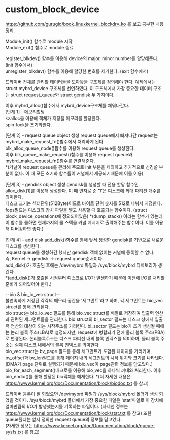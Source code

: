 # custom_block_device

https://github.com/gurugio/book_linuxkernel_blockdrv_ko 를 보고 공부한 내용 정리.

Module_init() 함수로 module 시작                                                                                                      
Module_exit() 함수로 module 종료

register_blkdev() 함수를 이용해 device의 major, minor  number를 할당해준다. (init 함수에서)                                                                 
unregister_blkdev() 함수를 이용해 할당한 번호를 제거한다. (exit 함수에서)

드라이버 전체를 관리할 데이터들을 모아놓을 구조체를 정의해야 한다.
예제에서는 struct mybrd_device 구조체를 선언하였다.
이 구조체에서 가장 중요한 데이터 구조는 struct request_queue와 struct gendisk 두 가지이다.

이후 mybrd_alloc()함수에서 mybrd_device구조체를 채워나간다.                                                                                                                
[단계 1] - 메모리할당                                                                                                                                   
kzalloc을 이용해 객체가 저장될 메모리를 할당한다.                                                                                                                   
spin-lock을 초기화한다.  

[단계 2] - request queue object 생성
request queue에서 빠져나간 request는 mybrd_make_request_fn()함수에서 처리하게 된다.                                                    
blk_alloc_queue_node()함수를 이용해 request queue를 생성한다.                                                                                           
이후 blk_queue_make_request()함수를 이용해 request queue와 mybrd_make_request_fn()함수를 연결해준다.                                                 
*(커널이 request queue를 관리해 주므로 init 부분을 제외하고 추가적으로 신경쓸 부분이 없다. 이 때 모든 초기화 함수들이 커널에서 제공되기때문에 이를 이용)

[단계 3] - gendisk object 생성
gendisk를 생성할 때 전용 할당 함수인 alloc_disk(1)를 이용해 생성한다. 이 때 인자로 준 '1'은 디스크에 최대 파티션 개수를 의미한다.                                                     
디스크 크기는 섹터단위(512Byte)이므로 바이트 단위 숫자를 512로 나눠서 지정한다.
fops필드는 디스크의 장치 파일을 열고 사용할 때 호출되는 함수이다. (struct block_device_operations에 정의되어있음)
*(dump_stack() 이라는 함수가 있는데 이 함수를 콜하면 현재까지의 콜 스택을 커널 메시지로 출력해주는 함수이다. 이를 이용해 디버깅하면 좋다.)

[단계 4] - add disk
add_disk()함수를 통해 앞서 생성한 gendisk를 기반으로 새로운 디스크를 생성한다.                                                
request queue를 생성하긴 했지만 gendisk 객체 없이는 커널에 등록할 수 없다.                                  
즉, Kernel -> gendisk -> request queue순서이다.                                              
add_disk()가 호출된 후에는 /dev/mybrd 파일과 /sys/block/mybrd 디렉토리가 생긴다.                                        
*(add_disk()가 호출된 시점부터 디스크로 I/O가 발생하기 때문에 이전에 I/O를 처리할 준비가 되어있어야 한다.)               



--bio & bio_io_vec struct--                                                    
불연속하게 저장된 각각의 메모리 공간을 '세그먼트'라고 하며, 각 세그먼트는 bio_vec struct를 통해 관리된다.                  
bio struct는 bio_io_vec 필드를 통해 bio_vec struct를 배열로 저장하여 입출력 연산과 관련된 세그먼트들을 관리한다.
bio struct의 bi_sector 필드는 디스크 상에서 입출력 연산의 대상이 되는 시작주소를 가리킨다. bi_sector 필드는 bio가 초기 생성될 때에는 논리 블록 주소(LBA)로 설정되지만, request에 병합되기 전에 물리 블록 주소(PBA)로 변경된다. 논리블록주소는 디스크 파티션 내의 블록 인덱스를 의미하며, 물리 블록 주소는 실제 디스크 내에서의 블록 인덱스를 의미한다.                                                                                  
bio_vec struct는 bv_page 필드를 통해 세그먼트가 포함된 페이지를 가리키며, bv_offset과 bv_len필드를 통해 페이지 내의 세그먼트의 시작 위치와 크기를 나타낸다.(DMA가 page 단위로 실행되기 때문에 bio_vec이 page관련 정보를 담고있다.)
bio_for_each_segment()매크로를 이용해 bio_vec을 하나씩 꺼내와 처리한다. 이후 bio_endio()를 통해 할당된 bio객체를 해제한다.
*(더 자세한 내용은  https://www.kernel.org/doc/Documentation/block/biodoc.txt 를 참고)




드라이버 등록이 잘 되었으면 /dev/mybrd 파일과 /sys/block/mybrd 폴더가 생성 되었을 것이다.
/sys/block/mybrd 폴더에서 가장 중요한 파일은 'stat'파일로 이 장치에 얼마만큼의 I/O가 발생했는지를 기록하는 파일이다.
(자세한 정보는 https://www.kernel.org/doc/Documentation/block/stat.txt 를 참고)
또한 queue폴더는 앞서 정의한 request queue의 정보를 담고있다.         
(자세한 정보는 https://www.kernel.org/doc/Documentation/block/queue-sysfs.txt 를 참고)







